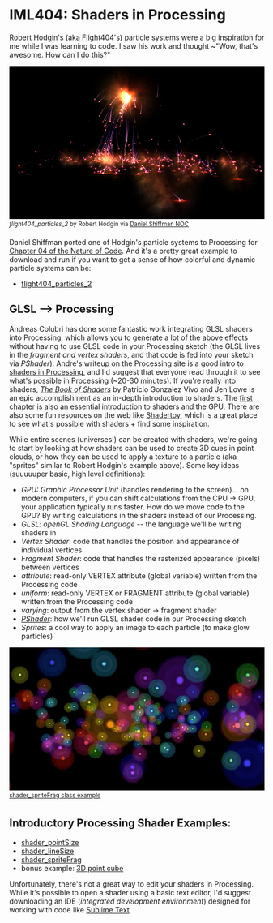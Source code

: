 # IML404: Shaders in Processing
[Robert Hodgin's](http://roberthodgin.com) (aka [Flight404's](https://vimeo.com/flight404)) particle systems were a big inspiration for me while I was learning to code.  I saw his work and thought ~"Wow, that's awesome.  How can I do this?"

![](https://github.com/johnbcarpenter/USC_IML404_IMAGES/blob/master/images/NOC_flight404_particles_2.png)  
<sup>_flight404_particles_2_ by Robert Hodgin via [Daniel Shiffman NOC](https://github.com/nature-of-code/noc-examples-processing/tree/master/chp04_systems/flight404/flight404_particles_2)</sup>

Daniel Shiffman ported one of Hodgin's particle systems to Processing for [Chapter 04 of the Nature of Code](https://natureofcode.com/book/chapter-4-particle-systems/). And it's a pretty great example to download and run if you want to get a sense of how colorful and dynamic particle systems can be:

- [flight404_particles_2](https://github.com/nature-of-code/noc-examples-processing/tree/master/chp04_systems/flight404/flight404_particles_2)

## GLSL --> Processing
Andreas Colubri has done some fantastic work integrating GLSL shaders into Processing, which allows you to generate a lot of the above effects without having to use GLSL code in your Processing sketch (the GLSL lives in the _fragment and vertex shaders_, and that code is fed into your  sketch via _PShader_). Andre's writeup on the Processing site is a good intro to [shaders in Processing](https://processing.org/tutorials/pshader/), and I'd suggest that everyone read through it to see what's possible in Processing (~20-30 minutes).  If you're really into shaders, [_The Book of Shaders_](https://thebookofshaders.com/) by Patricio Gonzalez Vivo and Jen Lowe is an epic accomplishment as an in-depth introduction to shaders.  The [first chapter](https://thebookofshaders.com/01/) is also an essential introduction to shaders and the GPU. There are also some fun resources on the web like [Shadertoy](https://www.shadertoy.com/), which is a great place to see what's possible with shaders + find some inspiration.

While entire scenes (universes!) can be created with shaders, we're going to start by looking at how shaders can be used to create 3D cues in point clouds, or how they can be used to apply a texture to a particle (aka "sprites" similar to Robert Hodgin's example above). Some key ideas (suuuuuper basic, high level definitions):

- _GPU: Graphic Processor Unit_ (handles rendering to the screen)... on modern computers, if you can shift calculations from the CPU -> GPU, your application typically runs faster.  How do we move code to the GPU? By writing calculations in the shaders instead of our Processing.
- _GLSL: openGL Shading Language_ -- the language we'll be writing shaders in
- _Vertex Shader_: code that handles the position and appearance of individual vertices
- _Fragment Shader_: code that handles the rasterized appearance (pixels) between vertices
- _attribute_: read-only VERTEX attribute (global variable) written from the Processing code
- _uniform_: read-only VERTEX or FRAGMENT attribute (global variable) written from the Processing code
- _varying_: output from the vertex shader -> fragment shader
- [_PShader_](https://processing.org/reference/PShader.html): how we'll run GLSL shader code in our Processing sketch
- _Sprites_: a cool way to apply an image to each particle (to make glow particles)

![](https://github.com/johnbcarpenter/USC_IML404_IMAGES/blob/master/images/shader-spritefrag.gif)  
<sup>[shader_spriteFrag class example](https://github.com/johnbcarpenter/USC_IML404/tree/master/CODE/PROCESSING/3D_SHADERS/shader_spriteFrag)</sup>

## Introductory Processing Shader Examples:
- [shader_pointSize](https://github.com/johnbcarpenter/USC_IML404/tree/master/CODE/PROCESSING/3D_SHADERS/shader_pointSize)
- [shader_lineSize](https://github.com/johnbcarpenter/USC_IML404/tree/master/CODE/PROCESSING/3D_SHADERS/shader_lineSize)
- [shader_spriteFrag](https://github.com/johnbcarpenter/USC_IML404/tree/master/CODE/PROCESSING/3D_SHADERS/shader_spriteFrag)
- bonus example: [3D point cube](https://github.com/johnbcarpenter/USC_IML404/tree/master/CODE/PROCESSING/3D_SHADERS/threeD_shader_pointCube)

Unfortunately, there's not a great way to edit your shaders in Processing.  While it's possible to open a shader using a basic text editor, I'd suggest downloading an IDE (_integrated development environment_) designed for working with code like [Sublime Text](https://www.sublimetext.com)

